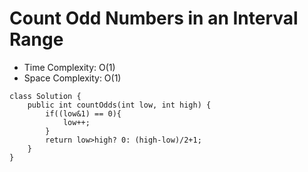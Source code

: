 # Count Odd Numbers in an Interval Range

- Time Complexity: O(1)
- Space Complexity: O(1)

```
class Solution {
    public int countOdds(int low, int high) {
        if((low&1) == 0){
            low++;
        }
        return low>high? 0: (high-low)/2+1;
    }
}
```
